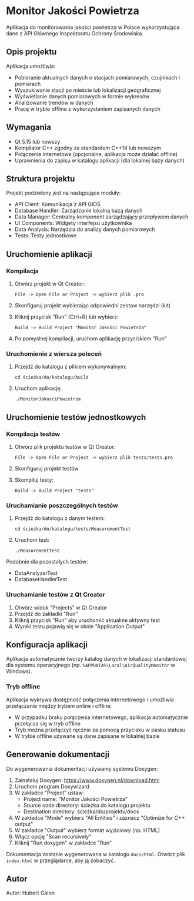 # Monitor Jakości Powietrza

Aplikacja do monitorowania jakości powietrza w Polsce wykorzystująca dane z API Głównego Inspektoratu Ochrony Środowiska.

## Opis projektu

Aplikacja umożliwia:
- Pobieranie aktualnych danych o stacjach pomiarowych, czujnikach i pomiarach
- Wyszukiwanie stacji po mieście lub lokalizacji geograficznej
- Wyświetlanie danych pomiarowych w formie wykresów
- Analizowanie trendów w danych
- Pracę w trybie offline z wykorzystaniem zapisanych danych

## Wymagania

- Qt 5.15 lub nowszy
- Kompilator C++ zgodny ze standardem C++14 lub nowszym
- Połączenie internetowe (opcjonalne, aplikacja może działać offline)
- Uprawnienia do zapisu w katalogu aplikacji (dla lokalnej bazy danych)

## Struktura projektu

Projekt podzielony jest na następujące moduły:
- API Client: Komunikacja z API GIOŚ
- Database Handler: Zarządzanie lokalną bazą danych
- Data Manager: Centralny komponent zarządzający przepływem danych
- UI Components: Widgety interfejsu użytkownika
- Data Analysis: Narzędzia do analizy danych pomiarowych
- Tests: Testy jednostkowe

## Uruchomienie aplikacji

### Kompilacja

1. Otwórz projekt w Qt Creator:
   ```
   File -> Open File or Project -> wybierz plik .pro
   ```

2. Skonfiguruj projekt wybierając odpowiedni zestaw narzędzi (kit)

3. Kliknij przycisk "Run" (Ctrl+R) lub wybierz:
   ```
   Build -> Build Project "Monitor Jakości Powietrza"
   ```

4. Po pomyślnej kompilacji, uruchom aplikację przyciskiem "Run"

### Uruchomienie z wiersza poleceń

1. Przejdź do katalogu z plikiem wykonywalnym:
   ```
   cd ścieżka/do/katalogu/build
   ```

2. Uruchom aplikację:
   ```
   ./MonitorJakosciPowietrza
   ```

## Uruchomienie testów jednostkowych

### Kompilacja testów

1. Otwórz plik projektu testów w Qt Creator:
   ```
   File -> Open File or Project -> wybierz plik tests/tests.pro
   ```

2. Skonfiguruj projekt testów

3. Skompiluj testy:
   ```
   Build -> Build Project "tests"
   ```

### Uruchamianie poszczególnych testów

1. Przejdź do katalogu z danym testem:
   ```
   cd ścieżka/do/katalogu/tests/MeasurementTest
   ```

2. Uruchom test:
   ```
   ./MeasurementTest
   ```

Podobnie dla pozostałych testów:
- DataAnalyzerTest
- DatabaseHandlerTest

### Uruchamianie testów z Qt Creator

1. Otwórz widok "Projects" w Qt Creator
2. Przejdź do zakładki "Run"
3. Kliknij przycisk "Run" aby uruchomić aktualnie aktywny test
4. Wyniki testu pojawią się w oknie "Application Output"

## Konfiguracja aplikacji

Aplikacja automatycznie tworzy katalog danych w lokalizacji standardowej dla systemu operacyjnego (np. `%APPDATA%\Local\AirQualityMonitor` w Windows).

### Tryb offline

Aplikacja wykrywa dostępność połączenia internetowego i umożliwia przełączanie między trybem online i offline:
- W przypadku braku połączenia internetowego, aplikacja automatycznie przełącza się w tryb offline
- Tryb można przełączyć ręcznie za pomocą przycisku w pasku statusu
- W trybie offline używane są dane zapisane w lokalnej bazie

## Generowanie dokumentacji

Do wygenerowania dokumentacji używamy systemu Doxygen:

1. Zainstaluj Doxygen: https://www.doxygen.nl/download.html
2. Uruchom program Doxywizard
3. W zakładce "Project" ustaw:
   - Project name: "Monitor Jakości Powietrza"
   - Source code directory: ścieżka do katalogu projektu
   - Destination directory: ścieżka/do/projektu/docs
4. W zakładce "Mode" wybierz "All Entities" i zaznacz "Optimize for C++ output"
5. W zakładce "Output" wybierz format wyjściowy (np. HTML)
6. Włącz opcję "Scan recursively"
7. Kliknij "Run doxygen" w zakładce "Run"

Dokumentacja zostanie wygenerowana w katalogu `docs/html`. Otwórz plik `index.html` w przeglądarce, aby ją zobaczyć.

## Autor

Autor: Hubert Galon
